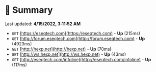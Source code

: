 # 📖 Summary
Last updated: **4/15/2022, 3:11:52 AM**

- `GET` [https://eseqtech.com](https://eseqtech.com) - **Up** (215ms)
- `GET` [http://forum.eseqtech.com](http://forum.eseqtech.com) - **Up** (4923ms)
- `GET` [http://hexp.net](http://hexp.net) - **Up** (70ms)
- `GET` [http://ws.hexp.net](http://ws.hexp.net) - **Up** (43ms)
- `GET` [http://eseqtech.com/infoline](http://eseqtech.com/infoline) - **Up** (117ms)
